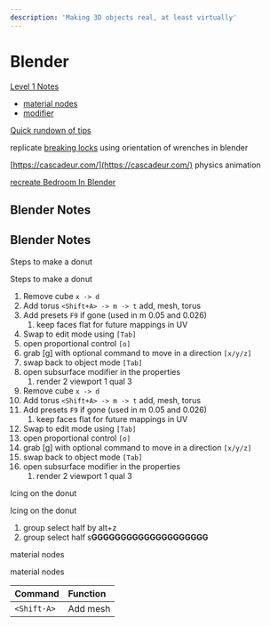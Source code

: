 ```yaml
---
description: 'Making 3D objects real, at least virtually'
---
```


# Blender

[Level 1 Notes](https://www.youtube.com/watch?v=RaT-uG5wgUw)

* [material nodes](https://www.youtube.com/watch?v=cQ0qtcSymDI)
* [modifier](https://www.youtube.com/watch?v=8BQYAwDW6IE)

[Quick rundown of tips](https://www.youtube.com/watch?v=fKH1XobKWnc)

 replicate [breaking locks](https://www.youtube.com/watch?v=dBSSA5ot0tA) using orientation of wrenches in blender 

[https://cascadeur.com/](https://cascadeur.com/) physics animation 



[recreate Bedroom In Blender](https://www.youtube.com/watch?v=qR6Kuv2dFHQ)

## Blender Notes

## Blender Notes

Steps to make a donut

Steps to make a donut

1. Remove cube `x -> d`
2. Add torus `<Shift+A> -> m -> t` add, mesh, torus
3. Add presets `F9` if gone \(used in m 0.05 and 0.026\)
   1. keep faces flat for future mappings in UV
4. Swap to edit mode using `[Tab]`
5. open proportional control `[o]`
6. grab \[g\] with optional command to move in a direction `[x/y/z]`
7. swap back to object mode `[Tab]`
8. open subsurface modifier in the properties
   1. render 2 viewport 1 qual 3
9. Remove cube `x -> d`
10. Add torus `<Shift+A> -> m -> t` add, mesh, torus
11. Add presets `F9` if gone \(used in m 0.05 and 0.026\)
    1. keep faces flat for future mappings in UV
12. Swap to edit mode using `[Tab]`
13. open proportional control `[o]`
14. grab \[g\] with optional command to move in a direction `[x/y/z]`
15. swap back to object mode `[Tab]`
16. open subsurface modifier in the properties
    1. render 2 viewport 1 qual 3



Icing on the donut

Icing on the donut

1. group select half by  alt+z 
2. group select half s**GGGGGGGGGGGGGGGGGGGG**



material nodes  


material nodes  




| Command | Function |
| :--- | :--- |
| `<Shift-A>` | Add mesh |

